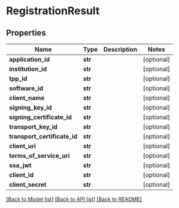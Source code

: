 # RegistrationResult

## Properties
Name | Type | Description | Notes
------------ | ------------- | ------------- | -------------
**application_id** | **str** |  | [optional] 
**institution_id** | **str** |  | [optional] 
**tpp_id** | **str** |  | [optional] 
**software_id** | **str** |  | [optional] 
**client_name** | **str** |  | [optional] 
**signing_key_id** | **str** |  | [optional] 
**signing_certificate_id** | **str** |  | [optional] 
**transport_key_id** | **str** |  | [optional] 
**transport_certificate_id** | **str** |  | [optional] 
**client_uri** | **str** |  | [optional] 
**terms_of_service_uri** | **str** |  | [optional] 
**ssa_jwt** | **str** |  | [optional] 
**client_id** | **str** |  | [optional] 
**client_secret** | **str** |  | [optional] 

[[Back to Model list]](../README.md#documentation-for-models) [[Back to API list]](../README.md#documentation-for-api-endpoints) [[Back to README]](../README.md)


